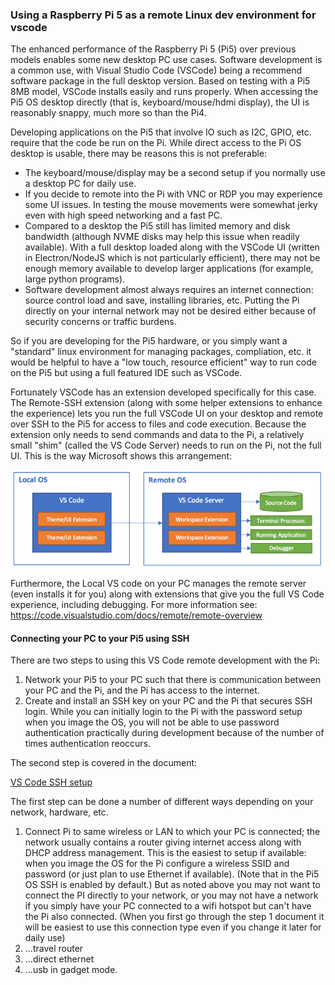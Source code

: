 ### Using a Raspberry Pi 5 as a remote Linux dev environment for vscode

The enhanced performance of the Raspberry Pi 5 (Pi5) over previous models enables some new desktop PC use cases.  Software development is a common use, with Visual Studio Code (VSCode) being a recommend software package in the full desktop version.  Based on testing with a Pi5 8MB model, VSCode installs easily and runs properly.  When accessing the Pi5 OS desktop directly (that is, keyboard/mouse/hdmi display), the UI is reasonably snappy, much more so than the Pi4.

Developing applications on the Pi5 that involve IO such as I2C, GPIO, etc. require that the code be run on the Pi.  While direct access to the Pi OS desktop is usable, there may be reasons this is not preferable:
* The keyboard/mouse/display may be a second setup if you normally use a desktop PC for daily use.
* If you decide to remote into the Pi with VNC or RDP you may experience some UI issues.  In testing the mouse movements were somewhat jerky even with high speed networking and a fast PC.
* Compared to a desktop the Pi5 still has limited memory and disk bandwidth (although NVME disks may help this issue when readily available).  With a full desktop loaded along with the VSCode UI (written in Electron/NodeJS which is not particularly efficient), there may not be enough memory available to develop larger applications (for example, large python programs).
* Software development almost always requires an internet connection: source control load and save, installing libraries, etc.  Putting the Pi directly on your internal network may not be desired either because of security concerns or traffic burdens.

So if you are developing for the Pi5 hardware, or you simply want a "standard" linux environment for managing packages, compliation, etc. it would be helpful to have a "low touch, resource efficient" way to run code on the Pi5 but using a full featured IDE such as VSCode.

Fortunately VSCode has an extension developed specifically for this case.  The Remote-SSH extension (along with some helper extensions to enhance the experience) lets you run the full VSCode UI on your desktop and remote over SSH to the Pi5 for access to files and code execution.  Because the extension only needs to send commands and data to the Pi, a relatively small "shim" (called the VS Code Server) needs to run on the Pi, not the full UI. This is the way Microsoft shows this arrangement:

![Alt text](image.png)

Furthermore, the Local VS code on your PC manages the remote server (even installs it for you) along with extensions that give you the full VS Code experience, including debugging.  For more information see:
https://code.visualstudio.com/docs/remote/remote-overview

#### Connecting your PC to your Pi5 using SSH

There are two steps to using this VS Code remote development with the Pi:
1. Network your Pi5 to your PC such that there is communication between your PC and the Pi, and the Pi has access to the internet.
2. Create and install an SSH key on your PC and the Pi that secures SSH login.  While you can initially login to the Pi with the password setup when you image the OS, you will not be able to use password authentication practically during development because of the number of times authentication reoccurs.  

The second step is covered in the document:

[VS Code SSH setup](rpi-ssh-vscode-setup.md)

The first step can be done a number of different ways depending on your network, hardware, etc.
1. Connect Pi to same wireless or LAN to which your PC is connected; the network usually contains a router giving internet access along with DHCP address management.  This is the easiest to setup if available: when you image the OS for the Pi configure a wireless SSID and password (or just plan to use Ethernet if available).  (Note that in the Pi5 OS SSH is enabled by default.) But as noted above you may not want to connect the PI directly to your network, or you may not have a network if you simply have your PC connected to a wifi hotspot but can't have the Pi also connected.  (When you first go through the step 1 document it will be easiest to use this connection type even if you change it later for daily use)
2. ...travel router
3. ...direct ethernet
4. ...usb in gadget mode.






